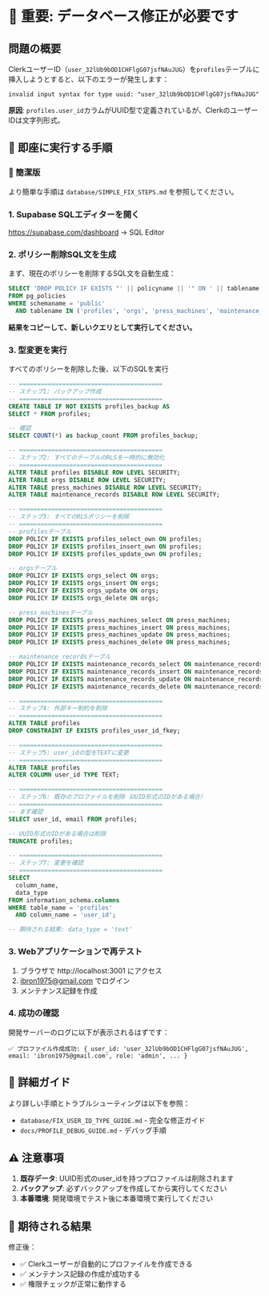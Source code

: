 # 🚨 重要: データベース修正が必要です

## 問題の概要

ClerkユーザーID（`user_32lUb9bOD1CHFlgG07jsfNAuJUG`）を`profiles`テーブルに挿入しようとすると、以下のエラーが発生します：

```
invalid input syntax for type uuid: "user_32lUb9bOD1CHFlgG07jsfNAuJUG"
```

**原因**: `profiles.user_id`カラムがUUID型で定義されているが、ClerkのユーザーIDは文字列形式。

## 🔧 即座に実行する手順

### 📌 簡潔版
より簡単な手順は `database/SIMPLE_FIX_STEPS.md` を参照してください。

### 1. Supabase SQLエディターを開く

https://supabase.com/dashboard → SQL Editor

### 2. ポリシー削除SQL文を生成

まず、現在のポリシーを削除するSQL文を自動生成：

```sql
SELECT 'DROP POLICY IF EXISTS "' || policyname || '" ON ' || tablename || ';'
FROM pg_policies
WHERE schemaname = 'public'
  AND tablename IN ('profiles', 'orgs', 'press_machines', 'maintenance_records');
```

**結果をコピーして、新しいクエリとして実行してください。**

### 3. 型変更を実行

すべてのポリシーを削除した後、以下のSQLを実行

```sql
-- ========================================
-- ステップ1: バックアップ作成
-- ========================================
CREATE TABLE IF NOT EXISTS profiles_backup AS
SELECT * FROM profiles;

-- 確認
SELECT COUNT(*) as backup_count FROM profiles_backup;

-- ========================================
-- ステップ2: すべてのテーブルのRLSを一時的に無効化
-- ========================================
ALTER TABLE profiles DISABLE ROW LEVEL SECURITY;
ALTER TABLE orgs DISABLE ROW LEVEL SECURITY;
ALTER TABLE press_machines DISABLE ROW LEVEL SECURITY;
ALTER TABLE maintenance_records DISABLE ROW LEVEL SECURITY;

-- ========================================
-- ステップ3: すべてのRLSポリシーを削除
-- ========================================
-- profilesテーブル
DROP POLICY IF EXISTS profiles_select_own ON profiles;
DROP POLICY IF EXISTS profiles_insert_own ON profiles;
DROP POLICY IF EXISTS profiles_update_own ON profiles;

-- orgsテーブル
DROP POLICY IF EXISTS orgs_select ON orgs;
DROP POLICY IF EXISTS orgs_insert ON orgs;
DROP POLICY IF EXISTS orgs_update ON orgs;
DROP POLICY IF EXISTS orgs_delete ON orgs;

-- press_machinesテーブル
DROP POLICY IF EXISTS press_machines_select ON press_machines;
DROP POLICY IF EXISTS press_machines_insert ON press_machines;
DROP POLICY IF EXISTS press_machines_update ON press_machines;
DROP POLICY IF EXISTS press_machines_delete ON press_machines;

-- maintenance_recordsテーブル
DROP POLICY IF EXISTS maintenance_records_select ON maintenance_records;
DROP POLICY IF EXISTS maintenance_records_insert ON maintenance_records;
DROP POLICY IF EXISTS maintenance_records_update ON maintenance_records;
DROP POLICY IF EXISTS maintenance_records_delete ON maintenance_records;

-- ========================================
-- ステップ4: 外部キー制約を削除
-- ========================================
ALTER TABLE profiles
DROP CONSTRAINT IF EXISTS profiles_user_id_fkey;

-- ========================================
-- ステップ5: user_idの型をTEXTに変更
-- ========================================
ALTER TABLE profiles
ALTER COLUMN user_id TYPE TEXT;

-- ========================================
-- ステップ6: 既存のプロファイルを削除（UUID形式のIDがある場合）
-- ========================================
-- まず確認
SELECT user_id, email FROM profiles;

-- UUID形式のIDがある場合は削除
TRUNCATE profiles;

-- ========================================
-- ステップ7: 変更を確認
-- ========================================
SELECT
  column_name,
  data_type
FROM information_schema.columns
WHERE table_name = 'profiles'
  AND column_name = 'user_id';

-- 期待される結果: data_type = 'text'
```

### 3. Webアプリケーションで再テスト

1. ブラウザで http://localhost:3001 にアクセス
2. ibron1975@gmail.com でログイン
3. メンテナンス記録を作成

### 4. 成功の確認

開発サーバーのログに以下が表示されるはずです：

```
✅ プロファイル作成成功: { user_id: 'user_32lUb9bOD1CHFlgG07jsfNAuJUG', email: 'ibron1975@gmail.com', role: 'admin', ... }
```

## 📝 詳細ガイド

より詳しい手順とトラブルシューティングは以下を参照：
- `database/FIX_USER_ID_TYPE_GUIDE.md` - 完全な修正ガイド
- `docs/PROFILE_DEBUG_GUIDE.md` - デバッグ手順

## ⚠️ 注意事項

1. **既存データ**: UUID形式のuser_idを持つプロファイルは削除されます
2. **バックアップ**: 必ずバックアップを作成してから実行してください
3. **本番環境**: 開発環境でテスト後に本番環境で実行してください

## 🎯 期待される結果

修正後：
- ✅ Clerkユーザーが自動的にプロファイルを作成できる
- ✅ メンテナンス記録の作成が成功する
- ✅ 権限チェックが正常に動作する
